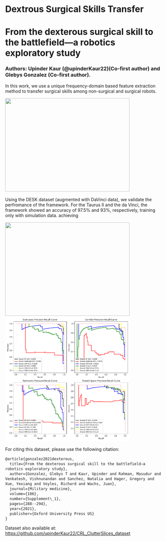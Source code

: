 # Dextrous Surgical Skills Transfer 
# From the dexterous surgical skill to the battlefield—a robotics exploratory study
### Authors: Upinder Kaur (@upinderKaur22)(Co-first author) and Glebys Gonzalez (Co-first author). 
 
In this work, we use a unique frequency-domain based feature extraction method to transfer surgical skills among non-surgical and surgical robots. 

<img src="https://github.com/upinderKaur22/TransferSurgicalSkills/blob/main/images/mhsrs_2.tif" width="400" height="300" />

Using the DESK dataset (augmented with DaVinci data), we validate the perfromance of the framework. For the Taurus II and the da Vinci, the framework showed an accuracy of 97.5% and 93%, respectively, training only with simulation data. achieving 

<img src="https://github.com/upinderKaur22/TransferSurgicalSkills/blob/main/images/mhsrs_2.tif" width="400" height="300" />

<img src="https://github.com/CRLPurdue/Clutter_Slices/blob/main/results.png" width="400" height="400" />



For citing this dataset, please use the following citation:
```
@article{gonzalez2021dexterous,
  title={From the dexterous surgical skill to the battlefield—a robotics exploratory study},
  author={Gonzalez, Glebys T and Kaur, Upinder and Rahman, Masudur and Venkatesh, Vishnunandan and Sanchez, Natalia and Hager, Gregory and Xue, Yexiang and Voyles, Richard and Wachs, Juan},
  journal={Military medicine},
  volume={186},
  number={Supplement\_1},
  pages={288--294},
  year={2021},
  publisher={Oxford University Press US}
}
```
Dataset also available at: https://github.com/upinderKaur22/CRL_ClutterSlices_dataset
